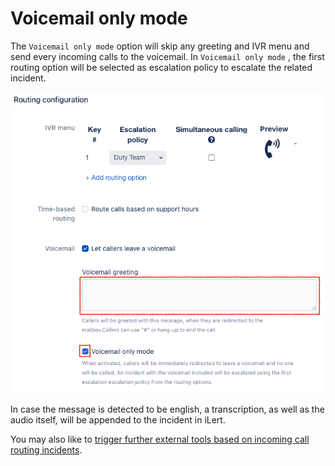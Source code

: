 # Voicemail only mode

The `Voicemail only mode` option will skip any greeting and IVR menu and send every incoming calls to the voicemail. In  `Voicemail only mode` , the first routing option will be selected as escalation policy to escalate the related incident. 

![](../.gitbook/assets/image%20%2819%29.png)

In case the message is detected to be english, a transcription, as well as the audio itself, will be appended to the incident in iLert.

You may also like to [trigger further external tools based on incoming call routing incidents](adding-webhooks-and-outbound-chat-messages.md).

